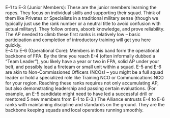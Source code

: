 E-1 to E-3 (Junior Members): These are the junior members learning the ropes. They focus on individual skills and supporting their squad. Think of them like Privates or Specialists in a traditional military sense (though we typically just use the rank number or a neutral title to avoid confusion with actual military). They follow orders, absorb knowledge, and prove reliability. The AP needed to climb these first ranks is relatively low – basic participation and completion of introductory training will get you here quickly.  
E-4 to E-6 (Operational Core): Members in this band form the operational backbone of FPA. By the time you reach E-4 (often informally dubbed a “Team Leader”), you likely have a year or two in FPA, solid AP under your belt, and possibly lead a fireteam or small unit within a squad. E-5 and E-6 are akin to Non-Commissioned Officers (NCOs) – you might be a full squad leader or hold a specialized role like Training NCO or Communications NCO for your region. Reaching these ranks requires not only accumulating AP, but also demonstrating leadership and passing certain evaluations. (For example, an E-5 candidate might need to have led a successful drill or mentored 5 new members from E-1 to E-3.) The Alliance entrusts E-4 to E-6 ranks with maintaining discipline and standards on the ground. They are the backbone keeping squads and local operations running smoothly.